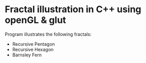 # Fractal illustration in C++ using openGL &amp; glut
Program illustrates the following fractals: 
 *  Recursive Pentagon                                 
 *  Recursive Hexagon                                  
 *  Barnsley Fern 
